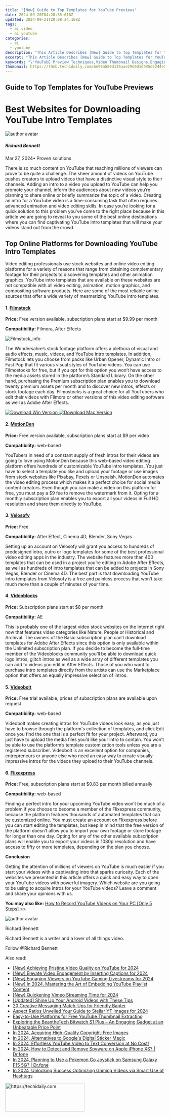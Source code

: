 ```yaml
---
title: "[New] Guide to Top Templates for YouTube Previews"
date: 2024-09-20T04:28:35.616Z
updated: 2024-09-21T20:08:24.168Z
tags:
  - ai video
  - ai youtube
categories:
  - ai
  - youtube
description: "This Article Describes [New] Guide to Top Templates for YouTube Previews"
excerpt: "This Article Describes [New] Guide to Top Templates for YouTube Previews"
keywords: "\"YouTubE Preview Techniques,Video Thumbnail Designs,Engaging YT Previews Guide,Cutting-Edge Template Ideas,Ultimate Templates for Vids,YouTube Thumbnails Essentials,Profitable Video Presentation\""
thumbnail: https://thmb.techidaily.com/be96a560d136aae29d0d1d935d5244e5292b9067e58872c0b73ef94229888129.jpg
---
```


## Guide to Top Templates for YouTube Previews

# Best Websites for Downloading YouTube Intro Templates

![author avatar](https://images.wondershare.com/filmora/article-images/richard-bennett.jpg)

##### Richard Bennett

 Mar 27, 2024• Proven solutions

There is so much content on YouTube that reaching millions of viewers can prove to be quite a challenge. The sheer amount of videos on YouTube pushes creators to upload videos that have a distinctive visual style to their channels. Adding an intro to a video you upload to YouTube can help you promote your channel, inform the audiences about new videos you’re planning to share online or briefly summarize the topic of a video. Creating an intro for a YouTube video is a time-consuming task that often requires advanced animation and video editing skills. In case you’re looking for a quick solution to this problem you’ve come to the right place because in this article we are going to reveal to you some of the best online destinations where you can find captivating YouTube intro templates that will make your videos stand out from the crowd.

## Top Online Platforms for Downloading YouTube Intro Templates

Video editing professionals use stock websites and online video editing platforms for a variety of reasons that range from obtaining complementary footage for their projects to discovering templates and other animation graphics. YouTube intro templates that are available on these websites are not compatible with all video editing, animation, motion graphics, and compositing software products. Here are some of the most reliable online sources that offer a wide variety of mesmerizing YouTube intro templates.

#### 1. [Filmstock](https://tools.techidaily.com/wondershare/filmora/download/)

**Price:** Free version available, subscription plans start at $9.99 per month

**Compatibility:** Filmora, After Effects

![Filmstock_info](https://images.wondershare.com/filmora/images/final-cut-pro/Filmstock_info.png)

The Wondersahre’s stock footage platform offers a plethora of visual and audio effects, music, videos, and YouTube intro templates. In addition, Filmstock lets you choose from packs like Urban Opener, Dynamic Intro or Fast Pop that fit various visual styles of YouTube videos. You can use Filmostocks for free, but if you opt for this option you won’t have access to the media assets stored in the platform’s Standard Library. On the other hand, purchasing the Premium subscription plan enables you to download twenty premium assets per month and to discover new intros, effects or stock footage each day. Filmostocks is a great choice for all YouTubers who edit their videos with Filmora or other versions of this video editing software as well as Adobe After Effects.

[![Download Win Version](https://images.wondershare.com/filmora/guide/download-btn-win.jpg) ](https://tools.techidaily.com/wondershare/filmora/download/) [![Download Mac Version](https://images.wondershare.com/filmora/guide/download-btn-mac.jpg) ](https://tools.techidaily.com/wondershare/filmora/download/)

#### 2. [MotionDen](https://motionden.com/video-maker/intro)

**Price:** Free version available, subscription plans start at $9 per video

**Compatibility:** web-based

YouTubers in need of a constant supply of fresh intros for their videos are going to love using MotionDen because this web-based video editing platform offers hundreds of customizable YouTube intro templates. You just have to select a template you like and upload your footage or use images from stock websites like Pixabay, Pexels or Unspalsh. MotionDen automates the video editing process which makes it a perfect choice for social media content creators. Even though you can make a video on this platform for free, you must pay a $9 fee to remove the watermark from it. Opting for a monthly subscription plan enables you to export all your videos in Full HD resolution and share them directly to YouTube.

#### 3. [Velosofy](https://www.velosofy.com/)

**Price:** Free

**Compatibility:** After Effect, Cinema 4D, Blender, Sony Vegas

Setting up an account on Velosofy will grant you access to hundreds of predesigned intro, outro or logo templates for some of the best professional video editing apps in the industry. The website features more than 400 templates that can be used in a project you’re editing in Adobe After Effects, as well as hundreds of intro templates that can be added to projects in Sony Vegas, Blender or Cinema 4D. The best part is that downloading YouTube intro templates from Velosofy is a free and painless process that won’t take much more than a couple of minutes of your time.

#### 4. [Videoblocks](https://www.videoblocks.com/collections/youtube-intros-outros)

**Price:** Subscription plans start at $8 per month

**Compatibility:** AE

This is probably one of the largest video stock websites on the Internet right now that features video categories like Nature, People or Historical and Archival. The owners of the Basic subscription plan can’t download templates for Adobe After Effects since this option is only available within the Unlimited subscription plan. If you decide to become the full-time member of the Videoblocks community you’ll be able to download quick logo intros, glitch intros as well as a wide array of different templates you can add to videos you edit in After Effects. Those of you who want to purchase intro templates directly from the artists can use the Marketplace option that offers an equally impressive selection of intros.

#### 5. [Videobolt](https://videobolt.net/welcome)

**Price:** Free trial available, prices of subscription plans are available upon request

**Compatibility:** web-based

Videobolt makes creating intros for YouTube videos look easy, as you just have to browse through the platform's collection of templates, and click Edit once you find the one that is a perfect fit for your project. Afterward, you just have to upload the media files you’d like your intro to contain. You won’t be able to use the platform’s template customization tools unless you are a registered subscriber. Videobolt is an excellent option for companies, entrepreneurs or anyone else who need an easy way to create visually impressive intros for the videos they upload to their YouTube channels.

#### 6. [Flixexpress](https://flixpress.com/AutomatedTemplates.aspx)

**Price:** Free, subscription plans start at $0.83 per month billed annually

**Compatibility:** web-based

Finding a perfect intro for your upcoming YouTube video won’t be much of a problem if you choose to become a member of the Flixexpress community, because the platform features thousands of automated templates that can be customized online. You must create an account on Flixexpress before you can start editing the templates, but keep in mind that the free version of the platform doesn’t allow you to import your own footage or store footage for longer than one day. Opting for any of the other available subscription plans will enable you to export your videos in 1080p resolution and have access to fifty or more templates, depending on the plan you choose.

**Conclusion**

Getting the attention of millions of viewers on YouTube is much easier if you start your videos with a captivating intro that sparks curiosity. Each of the websites we presented in this article offers a quick and easy way to open your YouTube videos with powerful imagery. Which website are you going to be using to acquire intros for your YouTube videos? Leave a comment and share your opinions with us.

**You may also like:** [How to Record YouTube Videos on Your PC \[Only 5 Steps\] >>](https://tools.techidaily.com/wondershare/filmora/download/)

![author avatar](https://images.wondershare.com/filmora/article-images/richard-bennett.jpg)

Richard Bennett

Richard Bennett is a writer and a lover of all things video.

Follow @Richard Bennett

<ins class="adsbygoogle"
     style="display:block"
     data-ad-format="autorelaxed"
     data-ad-client="ca-pub-7571918770474297"
     data-ad-slot="1223367746"></ins>

<ins class="adsbygoogle"
     style="display:block"
     data-ad-client="ca-pub-7571918770474297"
     data-ad-slot="8358498916"
     data-ad-format="auto"
     data-full-width-responsive="true"></ins>

<span class="atpl-alsoreadstyle">Also read:</span>
<div><ul>
<li><a href="https://youtube-data.techidaily.com/chieving-pristine-video-quality-on-youtube-for-2024/"><u>[New] Achieving Pristine Video Quality on YouTube for 2024</u></a></li>
<li><a href="https://youtube-data.techidaily.com/levate-video-engagement-by-inserting-captions-for-2024/"><u>[New] Elevate Video Engagement by Inserting Captions for 2024</u></a></li>
<li><a href="https://youtube-data.techidaily.com/ngaging-viewers-on-youtube-gaming-livestreams-for-2024/"><u>[New] Engaging Viewers on YouTube Gaming Livestreams for 2024</u></a></li>
<li><a href="https://youtube-data.techidaily.com/n-2024-mastering-the-art-of-embedding-youtube-playlist-content/"><u>[New] In 2024, Mastering the Art of Embedding YouTube Playlist Content</u></a></li>
<li><a href="https://vimeo-videos.techidaily.com/new-quickening-vimeo-streaming-time-for-2024/"><u>[New] Quickening Vimeo Streaming Time for 2024</u></a></li>
<li><a href="https://extra-approaches.techidaily.com/updated-shine-up-your-android-videos-with-these-tips/"><u>[Updated] Shine Up Your Android Videos with These Tips</u></a></li>
<li><a href="https://games-able.techidaily.com/20-creative-messaging-match-ups-for-friendly-banter/"><u>20 Creative Messaging Match-Ups for Friendly Banter</u></a></li>
<li><a href="https://youtube-data.techidaily.com/t-ratios-unveiled-your-guide-to-stellar-yt-images-for-2024/"><u>Aspect Ratios Unveiled Your Guide to Stellar YT Images for 2024</u></a></li>
<li><a href="https://youtube-data.techidaily.com/to-use-platforms-for-free-youtube-thumbnail-extracting/"><u>Easy-to-Use Platforms for Free YouTube Thumbnail Extracting</u></a></li>
<li><a href="https://buynow-info.techidaily.com/1722671674297-exploring-the-beanthetech-bitwatch-s1-plus-an-engaging-gadget-at-an-unbeatable-price-point/"><u>Exploring the BeantheTech Bitwatch S1 Plus – An Engaging Gadget at an Unbeatable Price Point</u></a></li>
<li><a href="https://extra-resources.techidaily.com/in-2024-acquiring-high-quality-copyright-free-images/"><u>In 2024, Acquiring High-Quality Copyright-Free Images</u></a></li>
<li><a href="https://fox-helps.techidaily.com/in-2024-alternatives-to-googles-digital-sticker-magic/"><u>In 2024, Alternatives to Google's Digital Sticker Magic</u></a></li>
<li><a href="https://youtube-data.techidaily.com/84108534-in-2024-effortless-youtube-video-to-text-conversion-at-no-cost/"><u>In 2024, Effortless YouTube Video to Text Conversion at No Cost!</u></a></li>
<li><a href="https://ios-location-track.techidaily.com/in-2024-how-to-detect-and-remove-spyware-on-apple-iphone-xs-drfone-by-drfone-virtual-ios/"><u>In 2024, How to Detect and Remove Spyware on Apple iPhone XS? | Dr.fone</u></a></li>
<li><a href="https://change-location.techidaily.com/in-2024-planning-to-use-a-pokemon-go-joystick-on-samsung-galaxy-f15-5g-drfone-by-drfone-virtual-android/"><u>In 2024, Planning to Use a Pokemon Go Joystick on Samsung Galaxy F15 5G? | Dr.fone</u></a></li>
<li><a href="https://youtube-help.techidaily.com/in-2024-unlocking-success-optimizing-gaming-videos-via-smart-use-of-hashtags/"><u>In 2024, Unlocking Success Optimizing Gaming Videos via Smart Use of Hashtags</u></a></li>
</ul></div>

<!-- affiliate ads begin -->
<a href="https://aligracehair.sjv.io/c/5597632/2135398/19272" target="_top" id="2135398">
  <img src="//a.impactradius-go.com/display-ad/19272-2135398" border="0" alt="https://techidaily.com" width="250" height="90"/>
</a>
<img height="0" width="0" src="https://aligracehair.sjv.io/i/5597632/2135398/19272" style="position:absolute;visibility:hidden;" border="0" />
<!-- affiliate ads end -->

